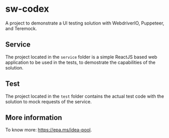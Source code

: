 # sw-codex

A project to demonstrate a UI testing solution with WebdriverIO, Puppeteer, and Teremock.

## Service

The project located in the `service` folder is a simple ReactJS based web application to be used in the tests, to demostrate the capabilities of the solution.

## Test

The project located in the `test` folder contains the actual test code with the solution to mock requests of the service.

## More information

To know more: https://epa.ms/idea-pool.
